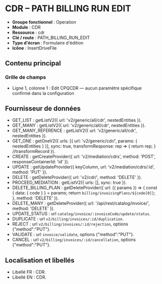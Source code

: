 # CDR – PATH BILLING RUN EDIT

- **Groupe fonctionnel** : Operation
- **Module** : CDR
- **Ressource** : cdr
- **Clé / route** : PATH_BILLING_RUN_EDIT
- **Type d'écran** : Formulaire d'édition
- **Icône** : InsertDriveFile

## Contenu principal
### Grille de champs
- Ligne 1, colonne 1 : Edit CPQCDR — aucun paramètre spécifique confirmé dans la configuration

## Fournisseur de données
- GET_LIST : getListV2({
  url: 'v2/generic/all/cdr',
  nestedEntities
}).
- GET_MANY : getListV2({
  url: 'v2/generic/all/cdr',
  nestedEntities
}).
- GET_MANY_REFERENCE : getListV2({
  url: 'v2/generic/all/cdr',
  nestedEntities
}).
- GET_ONE : getOneV2({
  urls: [{
    url: 'v2/generic/cdr/',
    params: {
      nestedEntities
    }
  }],
  sync: true,
  transformResponse: rep => {
    return rep;
  } //transformRecord
}).
- CREATE : getCreateProvider({
  url: 'v2/mediation/cdrs',
  method: 'POST',
  responseContainerId: 'id'
}).
- UPDATE : getUpdateProvider({
  keyColumn,
  url: 'v2/mediation/cdrs/:id',
  method: 'PUT'
}).
- DELETE : getDeleteProvider({
  url: 'v2/cdr/',
  method: 'DELETE'
}).
- PROCEED_MEDIATION : getListV2({
  urls: [],
  sync: true
}).
- DELETE_BILLING_PLAN : getDeleteProvider({
  url: ({
    params
  }) => {
    const {
      data: {
        code
      }
    } = params;
    return `billing/invoicingPlans/${code[0]}`;
  },
  method: 'DELETE'
}).
- DELETE_MANY : getDeleteProvider({
  url: '/api/rest/catalog/invoice/',
  method: 'DELETE'
}).
- UPDATE_STATUS : url `catalog/invoice/:invoiceCode/update/status`.
- DUPLICATE : url `v2/billing/invoices/:id/duplication`.
- REJECT : url `v2/billing/invoices/:id/rejection`, options {"method":"PUT"}.
- VALIDATE : url `invoice/validate`, options {"method":"PUT"}.
- CANCEL : url `v2/billing/invoices/:id/cancellation`, options {"method":"PUT"}.

## Localisation et libellés
- Libellé FR : CDR.
- Libellé EN : CDR.